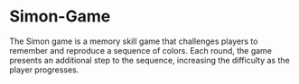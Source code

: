 # Simon-Game
The Simon game is a memory skill game that challenges players to remember and reproduce a sequence of colors. Each round, the game presents an additional step to the sequence, increasing the difficulty as the player progresses.
